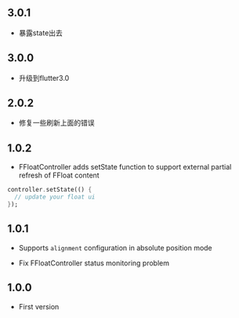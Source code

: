 ## 3.0.1

* 暴露state出去

## 3.0.0
* 升级到flutter3.0

## 2.0.2

- 修复一些刷新上面的错误

## 1.0.2

- FFloatController adds setState function to support external partial refresh of FFloat content

```dart
controller.setState(() {
  // update your float ui
});
```

## 1.0.1

- Supports `alignment` configuration in absolute position mode

- Fix FFloatController status monitoring problem

## 1.0.0

- First version
